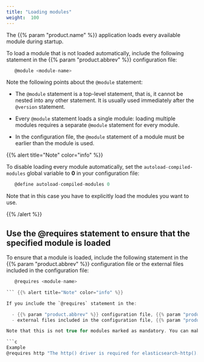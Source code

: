 ```yaml
---
title: "Loading modules"
weight:  100
---
```

<!-- DISCLAIMER: This file is based on the syslog-ng Open Source Edition documentation https://github.com/balabit/syslog-ng-ose-guides/commit/2f4a52ee61d1ea9ad27cb4f3168b95408fddfdf2 and is used under the terms of The syslog-ng Open Source Edition Documentation License. The file has been modified by Axoflow. -->

The {{% param "product.name" %}} application loads every available module during startup.

To load a module that is not loaded automatically, include the following statement in the {{% param "product.abbrev" %}} configuration file:

```c
   @module <module-name>

```

Note the following points about the `@module` statement:

  - The `@module` statement is a top-level statement, that is, it cannot be nested into any other statement. It is usually used immediately after the `@version` statement.

  - Every `@module` statement loads a single module: loading multiple modules requires a separate `@module` statement for every module.

  - In the configuration file, the `@module` statement of a module must be earlier than the module is used.

{{% alert title="Note" color="info" %}}

To disable loading every module automatically, set the `autoload-compiled-modules` global variable to **0** in your configuration file:

```c
   @define autoload-compiled-modules 0

```

Note that in this case you have to explicitly load the modules you want to use.

{{% /alert %}}

## Use the @requires statement to ensure that the specified module is loaded

To ensure that a module is loaded, include the following statement in the {{% param "product.abbrev" %}} configuration file or the external files included in the configuration file:

```c
   @requires <module-name>

``` {{% alert title="Note" color="info" %}}

If you include the `@requires` statement in the:

  - {{% param "product.abbrev" %}} configuration file, {{% param "product.abbrev" %}} attempts to load the required module. If it fails to load the module, {{% param "product.abbrev" %}} stops and an error message is displayed.
  - external files included in the configuration file, {{% param "product.abbrev" %}} attempts to load the required module. If it fails to load the module, only the external file is not processed.

Note that this is not true for modules marked as mandatory. You can make a dependency module mandatory by defining an error message after the `@requires \<module-name\>` statement, for example:

```c
Example
@requires http "The http() driver is required for elasticsearch-http(). Install syslog-ng-mod-http to continue."
```

``` {{% /alert %}}
